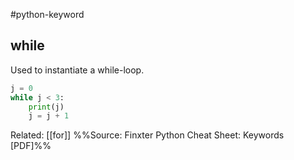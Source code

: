 #python-keyword 
## while
Used to instantiate a while-loop.
```python
j = 0
while j < 3:
	print(j)
	j = j + 1
```

Related: [[for]]
%%Source: Finxter Python Cheat Sheet: Keywords [PDF]%%